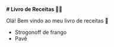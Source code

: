 **# Livro de Receitas :man_cook:**



Olá! Bem vindo ao meu livro de receitas :wave:

- Strogonoff de frango
- Pavê